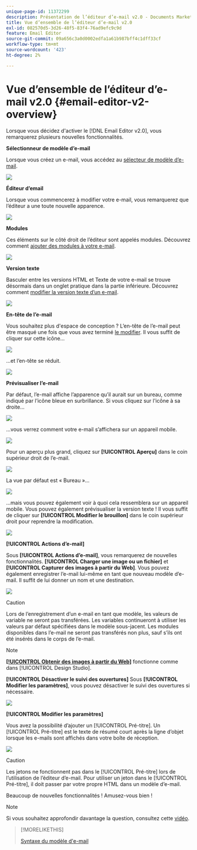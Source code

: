 ```yaml
---
unique-page-id: 11372299
description: Présentation de l’éditeur d’e-mail v2.0 - Documents Marketo - Documentation du produit
title: Vue d’ensemble de l’éditeur d’e-mail v2.0
exl-id: 082570d5-3d26-48f5-83f4-76ad9efc9c9d
feature: Email Editor
source-git-commit: 09a656c3a0d0002edfa1a61b987bff4c1dff33cf
workflow-type: tm+mt
source-wordcount: '423'
ht-degree: 2%

---
```


# Vue d’ensemble de l’éditeur d’e-mail v2.0 {#email-editor-v2-overview}

Lorsque vous décidez d&#39;activer le [!DNL Email Editor v2.0], vous remarquerez plusieurs nouvelles fonctionnalités.

**Sélectionneur de modèle d’e-mail**

Lorsque vous créez un e-mail, vous accédez au [sélecteur de modèle d’e-mail](/help/marketo/product-docs/email-marketing/general/email-editor-2/email-template-picker-overview.md).

![](assets/email-editor-v2-overview-1.png)

**Éditeur d’email**

Lorsque vous commencerez à modifier votre e-mail, vous remarquerez que l’éditeur a une toute nouvelle apparence.

![](assets/email-editor-v2-overview-2.png)

**Modules**

Ces éléments sur le côté droit de l’éditeur sont appelés modules. Découvrez comment [ajouter des modules à votre e-mail](/help/marketo/product-docs/email-marketing/general/email-editor-2/add-modules-to-your-email.md).

![](assets/email-editor-v2-overview-3.png)

**Version texte**

Basculer entre les versions HTML et Texte de votre e-mail se trouve désormais dans un onglet pratique dans la partie inférieure. Découvrez comment [modifier la version texte d’un e-mail](/help/marketo/product-docs/email-marketing/general/creating-an-email/edit-the-text-version-of-an-email.md).

![](assets/email-editor-v2-overview-4.png)

**En-tête de l’e-mail**

Vous souhaitez plus d&#39;espace de conception ? L’en-tête de l’e-mail peut être masqué une fois que vous avez terminé [ le modifier](/help/marketo/product-docs/email-marketing/general/creating-an-email/edit-your-email-header.md). Il vous suffit de cliquer sur cette icône...

![](assets/email-editor-v2-overview-5.png)

...et l’en-tête se réduit.

![](assets/email-editor-v2-overview-6.png)

**Prévisualiser l’e-mail**

Par défaut, l’e-mail affiche l’apparence qu’il aurait sur un bureau, comme indiqué par l’icône bleue en surbrillance. Si vous cliquez sur l&#39;icône à sa droite...

![](assets/email-editor-v2-overview-7.png)

...vous verrez comment votre e-mail s’affichera sur un appareil mobile.

![](assets/email-editor-v2-overview-8.png)

Pour un aperçu plus grand, cliquez sur **[!UICONTROL Aperçu]** dans le coin supérieur droit de l’e-mail.

![](assets/email-editor-v2-overview-9.png)

La vue par défaut est « Bureau »...

![](assets/email-editor-v2-overview-10.png)

...mais vous pouvez également voir à quoi cela ressemblera sur un appareil mobile. Vous pouvez également prévisualiser la version texte ! Il vous suffit de cliquer sur **[!UICONTROL Modifier le brouillon]** dans le coin supérieur droit pour reprendre la modification.

![](assets/email-editor-v2-overview-11.png)

**[!UICONTROL Actions d’e-mail]**

Sous **[!UICONTROL Actions d’e-mail]**, vous remarquerez de nouvelles fonctionnalités. **[!UICONTROL Charger une image ou un fichier]** et **[!UICONTROL Capturer des images à partir du Web]**. Vous pouvez également enregistrer l’e-mail lui-même en tant que nouveau modèle d’e-mail. Il suffit de lui donner un nom et une destination.

![](assets/email-editor-v2-overview-12.png)

>[!CAUTION]
>
>Lors de l’enregistrement d’un e-mail en tant que modèle, les valeurs de variable ne seront pas transférées. Les variables continueront à utiliser les valeurs par défaut spécifiées dans le modèle sous-jacent. Les modules disponibles dans l’e-mail ne seront pas transférés non plus, sauf s’ils ont été insérés dans le corps de l’e-mail.

>[!NOTE]
>
>**[[!UICONTROL Obtenir des images à partir du Web]](/help/marketo/product-docs/demand-generation/images-and-files/grab-the-images-from-a-web-page.md)** fonctionne comme dans [!UICONTROL Design Studio].

**[!UICONTROL Désactiver le suivi des ouvertures]** Sous **[!UICONTROL Modifier les paramètres]**, vous pouvez désactiver le suivi des ouvertures si nécessaire.

![](assets/email-editor-v2-overview-13.png)

**[!UICONTROL Modifier les paramètres]**

Vous avez la possibilité d’ajouter un [!UICONTROL Pré-titre]. Un [!UICONTROL Pré-titre] est le texte de résumé court après la ligne d’objet lorsque les e-mails sont affichés dans votre boîte de réception.

![](assets/email-editor-v2-overview-14.png)

>[!CAUTION]
>
>Les jetons ne fonctionnent pas dans le [!UICONTROL Pré-titre] lors de l’utilisation de l’éditeur d’e-mail. Pour utiliser un jeton dans le [!UICONTROL Pré-titre], il doit passer par votre propre HTML dans un modèle d’e-mail.

Beaucoup de nouvelles fonctionnalités ! Amusez-vous bien !

>[!NOTE]
>
>Si vous souhaitez approfondir davantage la question, consultez cette [vidéo](https://nation.marketo.com/videos/1463).

>[!MORELIKETHIS]
>
>[Syntaxe du modèle d&#39;e-mail](/help/marketo/product-docs/email-marketing/general/email-editor-2/email-template-syntax.md)
